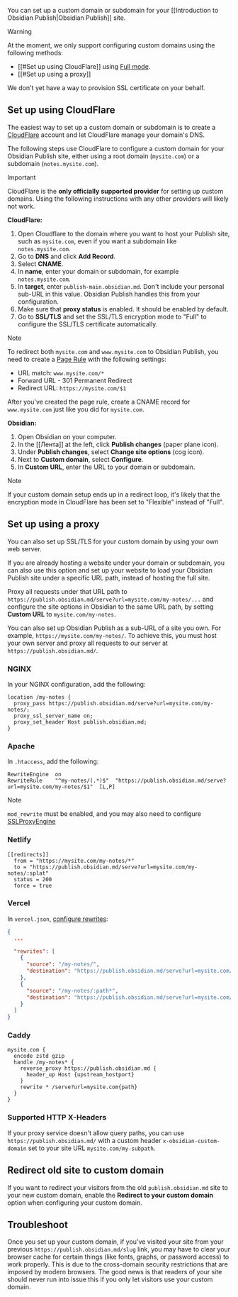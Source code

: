 You can set up a custom domain or subdomain for your [[Introduction to Obsidian Publish|Obsidian Publish]] site.

> [!warning]
> At the moment, we only support configuring custom domains using the following methods:
>
> - [[#Set up using CloudFlare]] using [Full mode](https://developers.cloudflare.com/ssl/origin-configuration/ssl-modes/full/).
> - [[#Set up using a proxy]]
> 
> We don't yet have a way to provision SSL certificate on your behalf.

## Set up using CloudFlare

The easiest way to set up a custom domain or subdomain is to create a [CloudFlare](https://cloudflare.com) account and let CloudFlare manage your domain's DNS.

The following steps use CloudFlare to configure a custom domain for your Obsidian Publish site, either using a root domain (`mysite.com`) or a subdomain (`notes.mysite.com`).

> [!important]
> CloudFlare is the **only officially supported provider** for setting up custom domains. Using the following instructions with any other providers will likely not work.

**CloudFlare:**

1. Open Cloudflare to the domain where you want to host your Publish site, such as `mysite.com`, even if you want a subdomain like `notes.mysite.com`.
2. Go to **DNS** and click **Add Record**.
3. Select **CNAME**.
4. In **name**, enter your domain or subdomain, for example `notes.mysite.com`.
5. In **target**, enter `publish-main.obsidian.md`. Don't include your personal sub-URL in this value. Obsidian Publish handles this from your configuration.
6. Make sure that **proxy status** is enabled. It should be enabled by default.
7. Go to **SSL/TLS** and set the SSL/TLS encryption mode to "Full" to configure the SSL/TLS certificate automatically.

> [!note]
> To redirect both `mysite.com` and `www.mysite.com` to Obsidian Publish, you need to create a [Page Rule](https://support.cloudflare.com/hc/en-us/articles/200172336-Creating-Page-Rules) with the following settings:
>
> - URL match: `www.mysite.com/*`
> - Forward URL - 301 Permanent Redirect
> - Redirect URL: `https://mysite.com/$1`
>
> After you've created the page rule, create a CNAME record for `www.mysite.com` just like you did for `mysite.com`.

**Obsidian:**

1. Open Obsidian on your computer.
2. In the [[Лента]] at the left, click **Publish changes** (paper plane icon).
3. Under **Publish changes**, select **Change site options** (cog icon).
4. Next to **Custom domain**, select **Configure**.
5. In **Custom URL**, enter the URL to your domain or subdomain.

> [!note]
> If your custom domain setup ends up in a redirect loop, it's likely that the encryption mode in CloudFlare has been set to "Flexible" instead of "Full".

## Set up using a proxy

You can also set up SSL/TLS for your custom domain by using your own web server.

If you are already hosting a website under your domain or subdomain, you can also use this option and set up your website to load your Obsidian Publish site under a specific URL path, instead of hosting the full site.

Proxy all requests under that URL path to `https://publish.obsidian.md/serve?url=mysite.com/my-notes/...` and configure the site options in Obsidian to the same URL path, by setting **Custom URL** to `mysite.com/my-notes`.

You can also set up Obsidian Publish as a sub-URL of a site you own. For example, `https://mysite.com/my-notes/`. To achieve this, you must host your own server and proxy all requests to our server at `https://publish.obsidian.md/`.

### NGINX

In your NGINX configuration, add the following:

```nginx
location /my-notes {
  proxy_pass https://publish.obsidian.md/serve?url=mysite.com/my-notes/;
  proxy_ssl_server_name on;
  proxy_set_header Host publish.obsidian.md;
}
```

### Apache

In `.htaccess`, add the following:

```htaccess
RewriteEngine  on
RewriteRule    "^my-notes/(.*)$"  "https://publish.obsidian.md/serve?url=mysite.com/my-notes/$1"  [L,P]
```

> [!note]
> `mod_rewrite` must be enabled, and you may also need to configure [SSLProxyEngine](https://stackoverflow.com/questions/40938148/reverse-proxy-for-external-url-apache)

### Netlify

```plain
[[redirects]]
  from = "https://mysite.com/my-notes/*"
  to = "https://publish.obsidian.md/serve?url=mysite.com/my-notes/:splat"
  status = 200
  force = true
```

### Vercel

In `vercel.json`, [configure rewrites](https://vercel.com/docs/configuration#project/rewrites):

```json
{
  ...

  "rewrites": [
    {
      "source": "/my-notes/",
      "destination": "https://publish.obsidian.md/serve?url=mysite.com/my-notes"
    },
    {
      "source": "/my-notes/:path*",
      "destination": "https://publish.obsidian.md/serve?url=mysite.com/my-notes/:path*"
    }
  ]
}
```

### Caddy

```plain
mysite.com {
  encode zstd gzip
  handle /my-notes* {
    reverse_proxy https://publish.obsidian.md {
      header_up Host {upstream_hostport}
    }
    rewrite * /serve?url=mysite.com{path}
  }
}
```

### Supported HTTP X-Headers

If your proxy service doesn't allow query paths, you can use `https://publish.obsidian.md/` with a custom header `x-obsidian-custom-domain` set to your site URL `mysite.com/my-subpath`.

## Redirect old site to custom domain

If you want to redirect your visitors from the old `publish.obsidian.md` site to your new custom domain, enable the **Redirect to your custom domain** option when configuring your custom domain.

## Troubleshoot

Once you set up your custom domain, if you've visited your site from your previous `https://publish.obsidian.md/slug` link, you may have to clear your browser cache for certain things (like fonts, graphs, or password access) to work properly. This is due to the cross-domain security restrictions that are imposed by modern browsers. The good news is that readers of your site should never run into issue this if you only let visitors use your custom domain.
